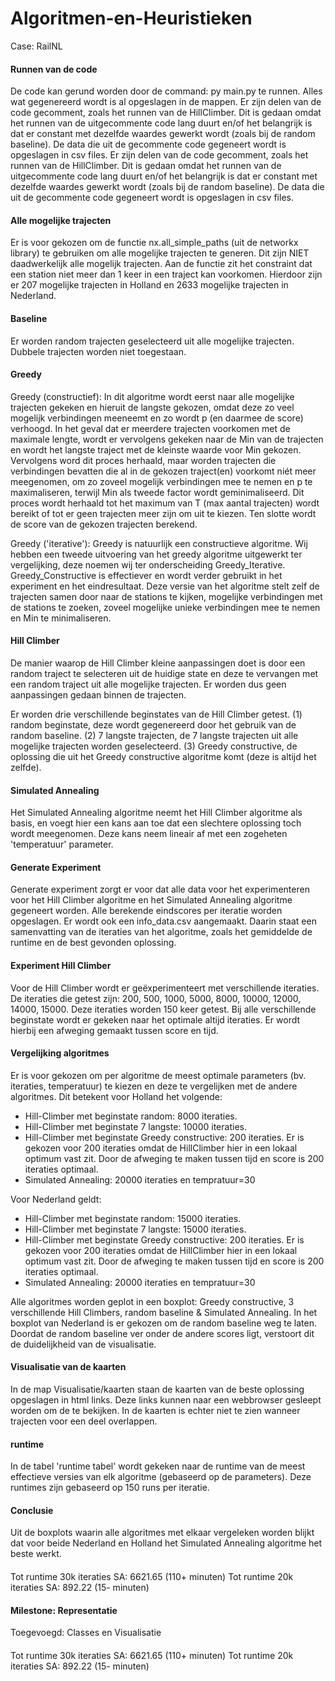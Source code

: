# Algoritmen-en-Heuristieken
Case: RailNL

#### Runnen van de code
De code kan gerund worden door de command: py main.py te runnen. Alles wat gegenereerd wordt is al opgeslagen in de mappen. 
Er zijn delen van de code gecomment, zoals het runnen van de HillClimber. Dit is gedaan omdat het runnen van de uitgecommente code lang duurt en/of het belangrijk is dat er constant met dezelfde waardes gewerkt wordt (zoals bij de random baseline). De data die uit de gecommente code gegeneert wordt is opgeslagen in csv files. 
Er zijn delen van de code gecomment, zoals het runnen van de HillClimber. Dit is gedaan omdat het runnen van de uitgecommente code lang duurt en/of het belangrijk is dat er constant met dezelfde waardes gewerkt wordt (zoals bij de random baseline). De data die uit de gecommente code gegeneert wordt is opgeslagen in csv files. 

#### Alle mogelijke trajecten
Er is voor gekozen om de functie nx.all_simple_paths (uit de networkx library) te gebruiken om alle mogelijke trajecten te generen. Dit zijn NIET daadwerkelijk alle mogelijk trajecten. Aan de functie zit het constraint dat een station niet meer dan 1 keer in een traject kan voorkomen. Hierdoor zijn er 207 mogelijke trajecten in Holland en 2633 mogelijke trajecten in Nederland.

#### Baseline
Er worden random trajecten geselecteerd uit alle mogelijke trajecten. Dubbele trajecten worden niet toegestaan.

#### Greedy
Greedy (constructief):
In dit algoritme wordt eerst naar alle mogelijke trajecten gekeken en hieruit de langste gekozen, omdat deze zo veel mogelijk verbindingen meeneemt en zo wordt p (en daarmee de score) verhoogd. In het geval dat er meerdere trajecten voorkomen met de maximale lengte, wordt er vervolgens gekeken naar de Min van de trajecten en wordt het langste traject met de kleinste waarde voor Min gekozen. Vervolgens word dit proces herhaald, maar worden trajecten die verbindingen bevatten die al in de gekozen traject(en) voorkomt niét meer meegenomen, om zo zoveel mogelijk verbindingen mee te nemen en p te maximaliseren, terwijl Min als tweede factor wordt geminimaliseerd. Dit proces wordt herhaald tot het maximum van T (max aantal trajecten) wordt bereikt of tot er geen trajecten meer zijn om uit te kiezen. Ten slotte wordt de score van de gekozen trajecten berekend. 

Greedy ('iterative'):
Greedy is natuurlijk een constructieve algoritme. Wij hebben een tweede uitvoering van het greedy algoritme uitgewerkt ter vergelijking, deze noemen wij ter onderscheiding Greedy_Iterative. Greedy_Constructive is effectiever en wordt verder gebruikt in het experiment en het eindresultaat.
Deze versie van het algoritme stelt zelf de trajecten samen door naar de stations te kijken, mogelijke verbindingen met de stations te zoeken, zoveel mogelijke unieke verbindingen mee te nemen en Min te minimaliseren. 

#### Hill Climber
De manier waarop de Hill Climber kleine aanpassingen doet is door een random traject te selecteren uit de huidige state en deze te vervangen met een random traject uit alle mogelijke trajecten. Er worden dus geen aanpassingen gedaan binnen de trajecten. 

Er worden drie verschillende beginstates van de Hill Climber getest. (1) random beginstate, deze wordt gegenereerd door het gebruik van de random baseline. (2) 7 langste trajecten, de 7 langste trajecten uit alle mogelijke trajecten worden geselecteerd. (3) Greedy constructive, de oplossing die uit het Greedy constructive algoritme komt (deze is altijd het zelfde). 

#### Simulated Annealing
Het Simulated Annealing algoritme neemt het Hill Climber algoritme als basis, en voegt hier een kans aan toe dat een slechtere oplossing toch wordt meegenomen. Deze kans neem lineair af met een zogeheten 'temperatuur' parameter. 

#### Generate Experiment
Generate experiment zorgt er voor dat alle data voor het experimenteren voor het Hill Climber algoritme en het Simulated Annealing algoritme gegeneert worden. Alle berekende eindscores per iteratie worden opgeslagen. Er wordt ook een info_data.csv aangemaakt. Daarin staat een samenvatting van de iteraties van het algoritme, zoals het gemiddelde de runtime en de best gevonden oplossing.

#### Experiment Hill Climber
Voor de Hill Climber wordt er geëxperimenteert met verschillende iteraties. De iteraties die getest zijn: 200, 500, 1000, 5000, 8000, 10000, 12000, 14000, 15000. Deze iteraties worden 150 keer getest. Bij alle verschillende beginstate wordt er gekeken naar het optimale altijd iteraties. Er wordt hierbij een afweging gemaakt tussen score en tijd. 

#### Vergelijking algoritmes
Er is voor gekozen om per algoritme de meest optimale parameters (bv. iteraties, temperatuur) te kiezen en deze te vergelijken met de andere algoritmes. Dit betekent voor Holland het volgende:
- Hill-Climber met beginstate random: 8000 iteraties.
- Hill-Climber met beginstate 7 langste: 10000 iteraties.
- Hill-Climber met beginstate Greedy constructive: 200 iteraties. Er is gekozen voor 200 iteraties omdat de HillClimber hier in een lokaal optimum vast zit. Door de afweging te maken tussen tijd en score is 200 iteraties optimaal. 
- Simulated Annealing: 20000 iteraties en tempratuur=30

Voor Nederland geldt:
- Hill-Climber met beginstate random: 15000 iteraties.
- Hill-Climber met beginstate 7 langste: 15000 iteraties.
- Hill-Climber met beginstate Greedy constructive: 200 iteraties. Er is gekozen voor 200 iteraties omdat de HillClimber hier in een lokaal optimum vast zit. Door de afweging te maken tussen tijd en score is 200 iteraties optimaal. 
- Simulated Annealing: 20000 iteraties en tempratuur=30

Alle algoritmes worden geplot in een boxplot: Greedy constructive, 3 verschillende Hill Climbers, random baseline & Simulated Annealing.
In het boxplot van Nederland is er gekozen om de random baseline weg te laten. Doordat de random baseline ver onder de andere scores ligt, verstoort dit de duidelijkheid van de visualisatie. 

#### Visualisatie van de kaarten
In de map Visualisatie/kaarten staan de kaarten van de beste oplossing opgeslagen in html links. Deze links kunnen naar een webbrowser gesleept worden om de te bekijken. In de kaarten is echter niet te zien wanneer trajecten voor een deel overlappen.

#### runtime
In de tabel 'runtime tabel' wordt gekeken naar de runtime van de meest effectieve versies van elk algoritme (gebaseerd op de parameters). Deze runtimes zijn gebaseerd op 150 runs per iteratie. 

#### Conclusie
Uit de boxplots waarin alle algoritmes met elkaar vergeleken worden blijkt dat voor beide Nederland en Holland het Simulated Annealing algoritme het beste werkt. 


####
Tot runtime 30k iteraties SA: 6621.65 (110+ minuten)
Tot runtime 20k iteraties SA: 892.22 (15- minuten)

#### Milestone: Representatie
Toegevoegd: Classes en Visualisatie





####
Tot runtime 30k iteraties SA: 6621.65 (110+ minuten)
Tot runtime 20k iteraties SA: 892.22 (15- minuten)


